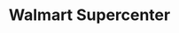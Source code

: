 ---
title: "Walmart Supercenter"
url: /shreveport/walmart-supercenter-east-bert-kouns-industrial-loop/
shop: Supermarkt
---